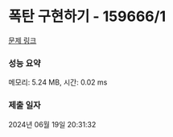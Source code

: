 # 폭탄 구현하기 - 159666/1 

[문제 링크](https://level.goorm.io/exam/159666/%ED%8F%AD%ED%83%84-%EA%B5%AC%ED%98%84%ED%95%98%EA%B8%B0/quiz/1) 

### 성능 요약

메모리: 5.24 MB, 시간: 0.02 ms

### 제출 일자

2024년 06월 19일 20:31:32

